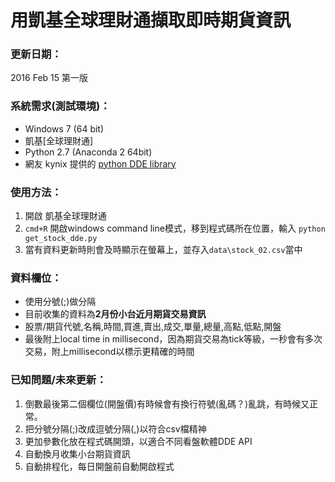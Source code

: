 # 用凱基全球理財通擷取即時期貨資訊
### 更新日期：
2016 Feb 15 第一版

### 系統需求(測試環境)：
- Windows 7 (64 bit)
- 凱基[全球理財通]
- Python 2.7 (Anaconda 2 64bit)
- 網友 kynix 提供的 [python DDE library]

### 使用方法：
1. 開啟 凱基全球理財通
2. `cmd+R` 開啟windows command line模式，移到程式碼所在位置，輸入 `python get_stock_dde.py`
3. 當有資料更新時則會及時顯示在螢幕上，並存入`data\stock_02.csv`當中

### 資料欄位：
- 使用分號(;)做分隔
- 目前收集的資料為**2月份小台近月期貨交易資訊**
- 股票/期貨代號,名稱,時間,買進,賣出,成交,單量,總量,高點,低點,開盤
- 最後附上local time in millisecond，因為期貨交易為tick等級，一秒會有多次交易，附上millisecond以標示更精確的時間

### 已知問題/未來更新：
1. 倒數最後第二個欄位(開盤價)有時候會有換行符號(亂碼？)亂跳，有時候又正常。
2. 把分號分隔(;)改成逗號分隔(,)以符合csv檔精神
3. 更加參數化放在程式碼開頭，以適合不同看盤軟體DDE API
4. 自動換月收集小台期貨資訊
5. 自動排程化，每日開盤前自動開啟程式

[python DDE library]: <http://pykynix.blogspot.tw/2013/03/ddepython3dde.html>
[全球理財王]: <http://www.kgieworld.com.tw/service/service_4_4.aspx>